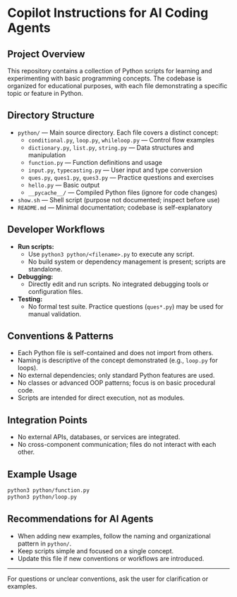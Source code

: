 # Copilot Instructions for AI Coding Agents

## Project Overview
This repository contains a collection of Python scripts for learning and experimenting with basic programming concepts. The codebase is organized for educational purposes, with each file demonstrating a specific topic or feature in Python.

## Directory Structure
- `python/` — Main source directory. Each file covers a distinct concept:
  - `conditional.py`, `loop.py`, `whileloop.py` — Control flow examples
  - `dictionary.py`, `list.py`, `string.py` — Data structures and manipulation
  - `function.py` — Function definitions and usage
  - `input.py`, `typecasting.py` — User input and type conversion
  - `ques.py`, `ques1.py`, `ques3.py` — Practice questions and exercises
  - `hello.py` — Basic output
  - `__pycache__/` — Compiled Python files (ignore for code changes)
- `show.sh` — Shell script (purpose not documented; inspect before use)
- `README.md` — Minimal documentation; codebase is self-explanatory

## Developer Workflows
- **Run scripts:**
  - Use `python3 python/<filename>.py` to execute any script.
  - No build system or dependency management is present; scripts are standalone.
- **Debugging:**
  - Directly edit and run scripts. No integrated debugging tools or configuration files.
- **Testing:**
  - No formal test suite. Practice questions (`ques*.py`) may be used for manual validation.

## Conventions & Patterns
- Each Python file is self-contained and does not import from others.
- Naming is descriptive of the concept demonstrated (e.g., `loop.py` for loops).
- No external dependencies; only standard Python features are used.
- No classes or advanced OOP patterns; focus is on basic procedural code.
- Scripts are intended for direct execution, not as modules.

## Integration Points
- No external APIs, databases, or services are integrated.
- No cross-component communication; files do not interact with each other.

## Example Usage
```bash
python3 python/function.py
python3 python/loop.py
```

## Recommendations for AI Agents
- When adding new examples, follow the naming and organizational pattern in `python/`.
- Keep scripts simple and focused on a single concept.
- Update this file if new conventions or workflows are introduced.

---
For questions or unclear conventions, ask the user for clarification or examples.
